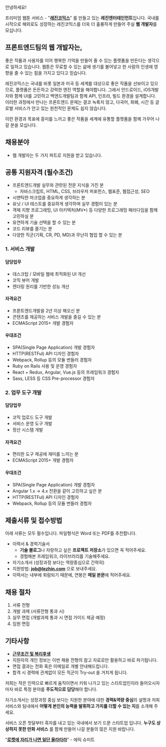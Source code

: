 안녕하세요!

프리미엄 웹툰 서비스 - "**[레진코믹스](http://www.lezhin.com)**" 를 만들고 있는 **레진엔터테인먼트**입니다.
국내를 시작으로 해외로도 성장하는 레진코믹스를 더욱 더 훌륭하게 만들어 주실 **웹 개발자**를 모십니다.


## 프론트엔드팀의 웹 개발자는,

좋은 작품과 사용자를 이어 행복한 기억을 만들어 줄 수 있는 플랫폼을 만든다는 생각으로 일하고 있습니다. 
웹툰은 무료할 수 있는 삶에 생기를 불어넣고 한 사람의 인생에 영향을 줄 수 있는 힘을 가지고 있다고 믿습니다.

레진코믹스는 국내를 비롯 일본과 미국 등 세계를 대상으로 좋은 작품을 선보이고 있으므로, 플랫폼은 든든하고 강력한 엔진 역할을 해야합니다. 
그래서 안드로이드, iOS개발자와 함께 UI를 고민하고 백엔드개발팀과 함께 API, 인프라, 빌드 환경을 설계합니다. 
이러한 과정에서 만나는 프론트엔드 문제는 결코 녹록치 않고, 다국어, 화폐, 시간 등 글로벌 서비스가 안고 있는 원천적인 문제도 쉽지 않습니다.

이런 환경과 목표에 흥미를 느끼고 좋은 작품을 세계에 유통할 플랫폼을 함께 가꾸어 나갈 분을 모십니다.


## 채용분야

- 웹 개발자는 두 가지 파트로 지원을 받고 있습니다.


## 공통 지원자격 (필수조건)

- 프론트엔드개발 실무와 관련된 전문 지식을 가진 분
  - 자바스크립트, HTML, CSS, 브라우저 퍼포먼스, 웹표준, 웹접근성, SEO
- 시맨틱한 마크업을 중요하게 생각하는 분
- 유닛 / UI 테스트를 중요하게 생각하며 실무 경험이 있는 분
- 객체 지향 프로그래밍, UI 아키텍처(MV*) 등 다양한 프로그래밍 패러다임을 함께 고민하실 분
- 유연하게 기술 선택을 할 수 있는 분
- 코드 리뷰를 즐기는 분
- 다양한 직군(기획, CR, PD, MD)과 무난히 협업 할 수 있는 분


### 1. 서비스 개발

#### 담당업무 

- 데스크탑 / 모바일 웹에 최적화된 UI 개선
- 코믹 뷰어 개발
- 렌더링 원리를 기반한 성능 개선

#### 자격요건

- 프론트엔드개발을 2년 이상 해오신 분
- 콘텐츠를 제공하는 서비스 개발을 즐길 수 있는 분
- ECMAScript 2015+ 개발 경험자

#### 우대조건

- SPA(Single Page Application) 개발 경험자
- HTTP(RESTFul) API 디자인 경험자
- Webpack, Rollup 등의 모듈 번들러 경험자
- Ruby on Rails 사용 및 운영 경험자
- React + Redux, Angular, Vue.js 등의 프레임워크 경험자
- Sass, LESS 등 CSS Pre-processor 경험자


### 2. 업무 도구 개발

#### 담당업무 

- 코믹 업로드 도구 개발
- 서비스 운영 도구 개발
- 정산 시스템 개발

#### 자격요건

- 편리한 도구 제공에 재미를 느끼는 분
- ECMAScript 2015+ 개발 경험자

#### 우대조건

- SPA(Single Page Application) 개발 경험자
- Angular 1.x -> 4.x 전환을 같이 고민하고 싶은 분
- HTTP(RESTFul) API 디자인 경험자
- Webpack, Rollup 등의 모듈 번들러 경험자


## 제출서류 및 접수방법

아래 서류는 모두 필수입니다. 파일형식은 Word 또는 PDF를 추천합니다.

- 이력서 & 경력기술서 
  - **기술 블로그**나 자랑하고 싶은 **프로젝트 저장소**가 있으면 꼭 적어주세요.
  - 경험해본 프레임워크, 라이브러리를 기술해주세요.
- 자기소개서 (성장과정 보다는 역량중심으로 간략히)
- 지원방법: **job@lezhin.com** 으로 보내주세요.
- 이력서는 내부에 회람되기 때문에, 연봉은 **메일 본문**에 적어주세요.


## 채용 절차

1. 서류 전형
2. 개발 과제 (서류전형 통과 시)
3. 실무 면접 (개발과제 통과 시 면접 가이드 제공 예정)
4. 임원 면접 



## 기타사항 
- [**근무조건 및 복리후생**](https://github.com/lezhin/apply/blob/master/README.md)
- 지원자의 개인 정보는 이번 채용 전형의 참고 자료로만 활용하고 바로 파기됩니다.
- 면접 결과는 전화 혹은 이메일로 개별 안내해드립니다.
- 합격 시 경력에 관계없이 모든 직군이 Try-out 을 거치게 됩니다. 


저희는 작은 인력으로 빠르게 움직이면서 키워 나가고 있는 스타트업인지라 들어오시자마자 바로 특정 분야를 **주도적으로 담당**해야 합니다. 

자기소개서는 성장과정 중심 보다는 지원한 분야에 대한 **경력&역량 중심**의 설명과 저희 서비스와 팀내에서 **어떻게 본인의 능력을 발휘하고 가치를 더할 수 있는 지**를 소개해 주세요.

서비스 오픈 첫달부터 흑자를 내고 있는 국내에서 보기 드문 스타트업 입니다. **누구도 상상하지 못한 만화 서비스** 를 함께 만들어 나갈 분들의 많은 지원 바랍니다.


“[**로켓에 자리가 나면 일단 올라타라**](http://estima.wordpress.com/2012/05/28/sheryl/)" - 에릭 슈미트
